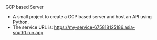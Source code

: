 GCP based Server
-  A small project to create a GCP based server and host an API using Python.
-  The service URL is: https://my-service-675818125186.asia-south1.run.app
